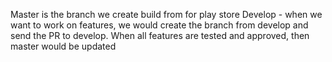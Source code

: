 Master is the branch we create build from for play store
Develop - when we want to work on features, we would create the branch from develop and send the PR to develop. When all features are tested and approved, then master would be updated
